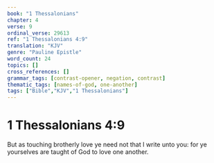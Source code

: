 ```yaml
---
book: "1 Thessalonians"
chapter: 4
verse: 9
ordinal_verse: 29613
ref: "1 Thessalonians 4:9"
translation: "KJV"
genre: "Pauline Epistle"
word_count: 24
topics: []
cross_references: []
grammar_tags: [contrast-opener, negation, contrast]
thematic_tags: [names-of-god, one-another]
tags: ["Bible","KJV","1 Thessalonians"]
---
```


# 1 Thessalonians 4:9

But as touching brotherly love ye need not that I write unto you: for ye yourselves are taught of God to love one another.
